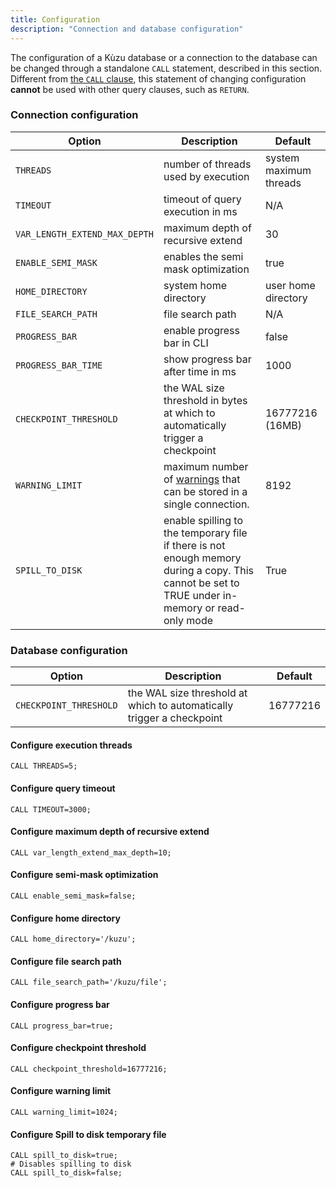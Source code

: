 ```yaml
---
title: Configuration
description: "Connection and database configuration"
---
```


The configuration of a Kùzu database or a connection to the database can be changed through a standalone `CALL`
statement, described in this section. Different from [the `CALL` clause](/cypher/query-clauses/call), this statement of changing
configuration **cannot** be used with other query clauses, such as `RETURN`.

### Connection configuration
| Option | Description                                                                                                                                                                                                                                                               | Default                |
| ----------- |---------------------------------------------------------------------------------------------------------------------------------------------------------------------------------------------------------------------------------------------------------------------------|------------------------|
| `THREADS` | number of threads used by execution                                                                                                                                                                                                                                       | system maximum threads |
| `TIMEOUT` | timeout of query execution in ms                                                                                                                                                                                                                                          | N/A                    |
| <span style="text-wrap: nowrap;">`VAR_LENGTH_EXTEND_MAX_DEPTH`</span> | maximum depth of recursive extend                                                                                                                                                                                                                                         | 30                     |
| `ENABLE_SEMI_MASK` | enables the semi mask optimization                                                                                                                                                                                                                                        | true                   |
| `HOME_DIRECTORY`| system home directory                                                                                                                                                                                                                                                     | user home directory    |
| `FILE_SEARCH_PATH`| file search path                                                                                                                                                                                                                                                          | N/A                    |
| `PROGRESS_BAR` | enable progress bar in CLI                                                                                                                                                                                                                                                | false                  |
| `PROGRESS_BAR_TIME` | show progress bar after time in ms                                                                                                                                                                                                                                        | 1000                   |
| `CHECKPOINT_THRESHOLD` | the WAL size threshold in bytes at which to automatically trigger a checkpoint                                                                                                                                                                                            | 16777216 (16MB)        |
| `WARNING_LIMIT` | maximum number of [warnings](/import#warnings-table-inspect-skipped-rows) that can be stored in a single connection. | 8192        |
| `SPILL_TO_DISK` | enable spilling to the temporary file if there is not enough memory during a copy. This cannot be set to TRUE under in-memory or read-only mode                                                                                                                                                                       | True |

### Database configuration
| Option | Description | Default |
| ----------- | --------------- | ------ |
| <span style="text-wrap: nowrap;"> `CHECKPOINT_THRESHOLD` </span> | the WAL size threshold at which to automatically trigger a checkpoint | 16777216 |


#### Configure execution threads
```cypher
CALL THREADS=5;
```

#### Configure query timeout

```cypher
CALL TIMEOUT=3000;
```

#### Configure maximum depth of recursive extend

```cypher
CALL var_length_extend_max_depth=10;
```

#### Configure semi-mask optimization

```cypher
CALL enable_semi_mask=false;
```

#### Configure home directory
```cypher
CALL home_directory='/kuzu';
```

#### Configure file search path
```cypher
CALL file_search_path='/kuzu/file';
```

#### Configure progress bar
```cypher
CALL progress_bar=true;
```

#### Configure checkpoint threshold
```cypher
CALL checkpoint_threshold=16777216;
```

#### Configure warning limit
```cypher
CALL warning_limit=1024;
```

#### Configure Spill to disk temporary file
```cypher
CALL spill_to_disk=true;
# Disables spilling to disk
CALL spill_to_disk=false;
```
